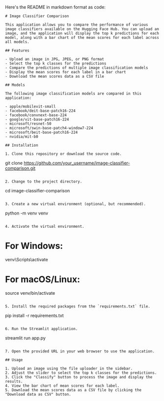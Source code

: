 Here's the README in markdown format as code:

```
# Image Classifier Comparison

This application allows you to compare the performance of various image classifiers available on the Hugging Face Hub. You can upload an image, and the application will display the top k predictions for each model, along with a bar chart of the mean scores for each label across all models.

## Features

- Upload an image in JPG, JPEG, or PNG format
- Select the top k classes for the predictions
- Compare the predictions of multiple image classification models
- Display the mean scores for each label in a bar chart
- Download the mean scores data as a CSV file

## Models

The following image classification models are compared in this application:

- apple/mobilevit-small
- facebook/deit-base-patch16-224
- facebook/convnext-base-224
- google/vit-base-patch16-224
- microsoft/resnet-50
- microsoft/swin-base-patch4-window7-224
- microsoft/beit-base-patch16-224
- nvidia/mit-b0

## Installation

1. Clone this repository or download the source code.

   ```
   git clone https://github.com/your_username/image-classifier-comparison.git
   ```

2. Change to the project directory.

   ```
   cd image-classifier-comparison
   ```

3. Create a new virtual environment (optional, but recommended).

   ```
   python -m venv venv
   ```

4. Activate the virtual environment.

   ```
   # For Windows:
   venv\Scripts\activate

   # For macOS/Linux:
   source venv/bin/activate
   ```

5. Install the required packages from the `requirements.txt` file.

   ```
   pip install -r requirements.txt
   ```

6. Run the Streamlit application.

   ```
   streamlit run app.py
   ```

7. Open the provided URL in your web browser to use the application.

## Usage

1. Upload an image using the file uploader in the sidebar.
2. Adjust the slider to select the top k classes for the predictions.
3. Click the "Classify" button to process the image and display the results.
4. View the bar chart of mean scores for each label.
5. Download the mean scores data as a CSV file by clicking the "Download data as CSV" button.
```
